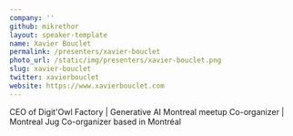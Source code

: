 ```yaml
---
company: ''
github: mikrethor
layout: speaker-template
name: Xavier Bouclet
permalink: /presenters/xavier-bouclet
photo_url: /static/img/presenters/xavier-bouclet.png
slug: xavier-bouclet
twitter: xavierbouclet
website: https://www.xavierbouclet.com
---
```


CEO of Digit'Owl Factory | Generative AI Montreal meetup Co-organizer | Montreal Jug Co-organizer based in Montréal
